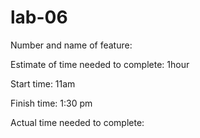 # lab-06
Number and name of feature: 

Estimate of time needed to complete: 1hour

Start time: 11am

Finish time: 1:30 pm 

Actual time needed to complete: 